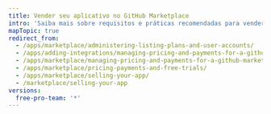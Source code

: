 ```yaml
---
title: Vender seu aplicativo no GitHub Marketplace
intro: 'Saiba mais sobre requisitos e práticas recomendadas para vender seu aplicativo no {% data variables.product.prodname_marketplace %}.'
mapTopic: true
redirect_from:
  - /apps/marketplace/administering-listing-plans-and-user-accounts/
  - /apps/adding-integrations/managing-pricing-and-payments-for-a-github-marketplace-listing/
  - /apps/marketplace/managing-pricing-and-payments-for-a-github-marketplace-listing/
  - /apps/marketplace/pricing-payments-and-free-trials/
  - /apps/marketplace/selling-your-app/
  - /marketplace/selling-your-app
versions:
  free-pro-team: '*'
---
```


